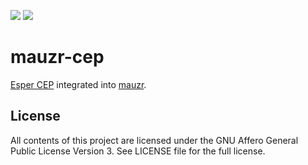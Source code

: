 ![](https://img.shields.io/docker/build/mauzr/cep.svg)
![](https://img.shields.io/codeclimate/maintainability/mauzr/cep.svg)

mauzr-cep
=========

[Esper CEP](http://www.espertech.com/esper) integrated into
[mauzr](https://github.com/mauzr/mauzr).

License
-------

All contents of this project are licensed under the
GNU Affero General Public License Version 3. See LICENSE file for the full
license.
